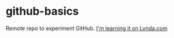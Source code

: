 # github-basics
Remote repo to experiment GitHub.
[I'm learning it on Lynda.com](https://www.lynda.com)

